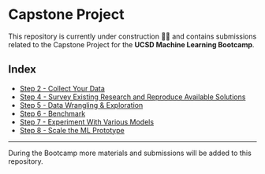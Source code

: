 # Capstone Project

This repository is currently under construction 🚧👷 and contains submissions related to the Capstone Project for the **UCSD Machine Learning Bootcamp**.

## Index

- [Step 2 - Collect Your Data](./2-EDA)
- [Step 4 - Survey Existing Research and Reproduce Available Solutions](./4-Survey_Existing_Research)
- [Step 5 - Data Wrangling & Exploration](./5-Data_Wrangling)
- [Step 6 - Benchmark](./6-Benchmark_your_model)
- [Step 7 - Experiment With Various Models](./7-Experiment_with_various_Models)
- [Step 8 - Scale the ML Prototype](./8-Scaling_the_Prototype)

---

During the Bootcamp more materials and submissions will be added to this repository.
